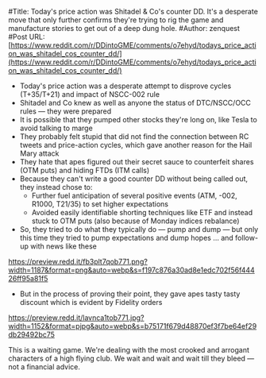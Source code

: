 #Title: Today's price action was Shitadel & Co's counter DD. It's a desperate move that only further confirms they're trying to rig the game and manufacture stories to get out of a deep dung hole.
#Author: zenquest
#Post URL: [https://www.reddit.com/r/DDintoGME/comments/o7ehyd/todays_price_action_was_shitadel_cos_counter_dd/](https://www.reddit.com/r/DDintoGME/comments/o7ehyd/todays_price_action_was_shitadel_cos_counter_dd/)


* Today's price action was a desperate attempt to disprove cycles (T+35/T+21) and impact of NSCC-002 rule
* Shitadel and Co knew as well as anyone the status of DTC/NSCC/OCC rules — they were prepared
* It is possible that they pumped other stocks they're long on, like Tesla to avoid talking to marge
* They probably felt stupid that did not find the connection between RC tweets and price-action cycles, which gave another reason for the Hail Mary attack
* They hate that apes figured out their secret sauce to counterfeit shares (OTM puts) and hiding FTDs (ITM calls)
* Because they can't write a good counter DD without being called out, they instead chose to:
   * Further fuel anticipation of several positive events (ATM, -002, R1000, T21/35) to set higher expectations
   * Avoided easily identifiable shorting techniques like ETF and instead stuck to OTM puts (also because of Monday indices rebalance)
* So, they tried to do what they typically do — pump and dump — but only this time they tried to pump expectations and dump hopes … and follow-up with news like these

https://preview.redd.it/fb3plt7qob771.png?width=1187&format=png&auto=webp&s=f197c876a30ad8e1edc702f56f44426ff95a81f5

* But in the process of proving their point, they gave apes tasty tasty discount which is evident by Fidelity orders

https://preview.redd.it/lavnca1tob771.jpg?width=1152&format=pjpg&auto=webp&s=b75171f679d48870ef3f7be64ef29db29492bc75

This is a waiting game. We're dealing with the most crooked and arrogant characters of a high flying club. We wait and wait and wait till they bleed — not a financial advice.
